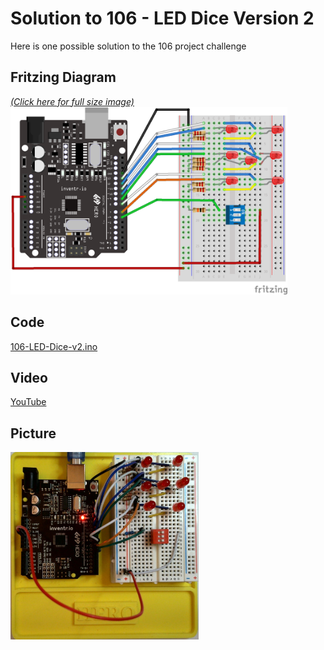 # Solution to 106 - LED Dice Version 2
Here is one possible solution to the 106 project challenge

## Fritzing Diagram
<i>[(Click here for full size image)](106-LED-Dice-v2_bb.png)</i><br>
<img src="106-LED-Dice-v2_bb.png" height="300">

## Code
[106-LED-Dice-v2.ino](106-LED-Dice-v2.ino)

## Video
[YouTube](https://youtu.be/8fPTXPE3mYk)

## Picture
<img src="106-LED-Dice-v2-Picture.jpg" height="300">
